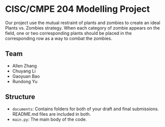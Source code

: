 # CISC/CMPE 204 Modelling Project

Our project use the mutual restraint of plants and zombies to create an ideal Plants vs. Zombies strategy. When each category of zombie appears on the field, one or two corresponding plants should be placed in the corresponding row as a way to combat the zombies.

## Team

* Allen Zhang
* Chuyang Li
* Gaoyuan Bao
* Rundong Yu

## Structure

* `documents`: Contains folders for both of your draft and final submissions. README.md files are included in both.
* `main.py`: The main body of the code.

